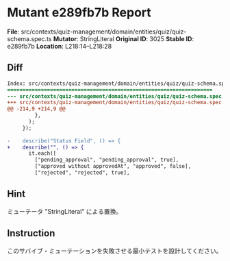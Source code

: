 # Mutant e289fb7b Report

**File**: src/contexts/quiz-management/domain/entities/quiz/quiz-schema.spec.ts
**Mutator**: StringLiteral
**Original ID**: 3025
**Stable ID**: e289fb7b
**Location**: L218:14–L218:28

## Diff

```diff
Index: src/contexts/quiz-management/domain/entities/quiz/quiz-schema.spec.ts
===================================================================
--- src/contexts/quiz-management/domain/entities/quiz/quiz-schema.spec.ts	original
+++ src/contexts/quiz-management/domain/entities/quiz/quiz-schema.spec.ts	mutated #3025
@@ -214,9 +214,9 @@
         },
       );
     });
 
-    describe("Status Field", () => {
+    describe("", () => {
       it.each([
         ["pending_approval", "pending_approval", true],
         ["approved without approvedAt", "approved", false],
         ["rejected", "rejected", true],
```

## Hint

ミューテータ "StringLiteral" による置換。

## Instruction

このサバイブ・ミューテーションを失敗させる最小テストを設計してください。
